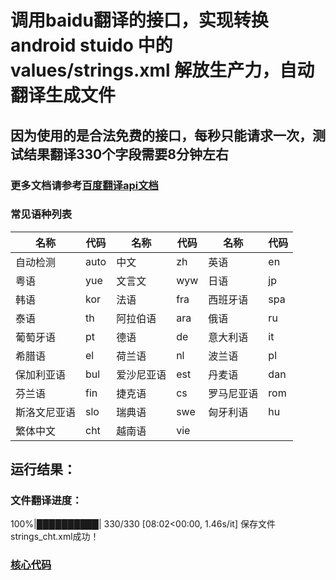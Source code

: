 # 调用baidu翻译的接口，实现转换android stuido 中的values/strings.xml 解放生产力，自动翻译生成文件
## 因为使用的是合法免费的接口，每秒只能请求一次，测试结果翻译330个字段需要8分钟左右
### 更多文档请参考[百度翻译api文档](https://api.fanyi.baidu.com/doc/21)
### 常见语种列表

名称      |代码	|名称	|代码	|名称	|代码
------|-------|-------|--------|--------|----
自动检测	|auto	|中文	|zh	    |英语	|en
粤语	    |yue	|文言文  |wyw	|日语|jp
韩语	    |kor	|法语	|fra	|西班牙语	|spa
泰语	    |th	    |阿拉伯语 |ara	|俄语	|ru
葡萄牙语	|pt	    |德语	|de	    |意大利语 |it
希腊语	|el	    |荷兰语	|nl	    |波兰语	|pl
保加利亚语|bul	|爱沙尼亚语|est	|丹麦语	|dan
芬兰语	|fin	|捷克语	|cs	    |罗马尼亚语	|rom
斯洛文尼亚语|slo	|瑞典语	|swe	|匈牙利语	|hu
繁体中文	|cht	|越南语	|vie	 

## 运行结果：
### 文件翻译进度：
100%|██████████| 330/330 [08:02<00:00,  1.46s/it]
保存文件strings_cht.xml成功！

### [核心代码](https://github.com/liuyingliuxia/stringTranlate/blob/master/Include/stringXML.py)